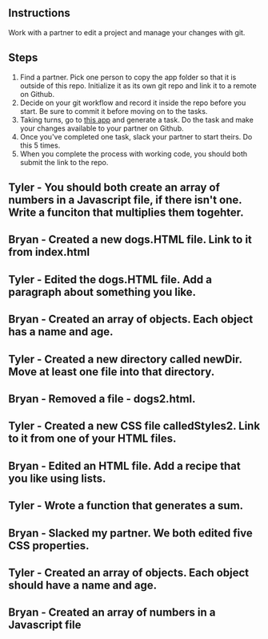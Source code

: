 ## Instructions

Work with a partner to edit a project and manage your changes with git.

## Steps

1. Find a partner. Pick one person to copy the app folder so that it is outside of this repo. Initialize it as its own git repo and link it to a remote on Github.
2. Decide on your git workflow and record it inside the repo before you start. Be sure to commit it before moving on to the tasks.
3. Taking turns, go to [this app](https://random-task-generator.firebaseapp.com) and generate a task. Do the task and make your changes available to your partner on Github.
4. Once you've completed one task, slack your partner to start theirs. Do this 5 times.
5. When you complete the process with working code, you should both submit the link to the repo.

## Tyler - You should both create an array of numbers in a Javascript file, if there isn't one. Write a funciton that multiplies them togehter. <br>
## Bryan - Created a new dogs.HTML file. Link to it from index.html<br>
## Tyler - Edited the dogs.HTML file. Add a paragraph about something you like.<br>
## Bryan - Created an array of objects. Each object has a name and age.<br>
## Tyler - Created a new directory called newDir. Move at least one file into that directory.<br>
## Bryan - Removed a file - dogs2.html.<br>
## Tyler - Created a new CSS file calledStyles2. Link to it from one of your HTML files.<br>
## Bryan - Edited an HTML file. Add a recipe that you like using lists.<br>
## Tyler - Wrote a function that generates a sum.<br>
## Bryan - Slacked my partner. We both edited five CSS properties. <br>
## Tyler - Created an array of objects. Each object should have a name and age.<br>
## Bryan - Created an array of numbers in a Javascript file<br>
